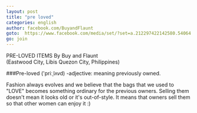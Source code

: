 ```yaml
---
layout: post
title: "pre loved"
categories: english
author: facebook.com/BuyandFlaunt
goto:  https://www.facebook.com/media/set/?set=a.212297422142580.54064.164551660250490&type=3?ref=speak.junglestar.org
go: join
---
```

PRE-LOVED ITEMS
By Buy and Flaunt  
(Eastwood City, Libis Quezon City, Philippines)

###Pre-loved ('priːˌlʌvd) -adjective: meaning previously owned.

Fashion always evolves and we believe that the bags that we used to "LOVE" becomes something ordinary for the previous owners. Selling them doesn't mean it looks old or it's out-of-style. It means that owners sell them so that other women can enjoy it :)
